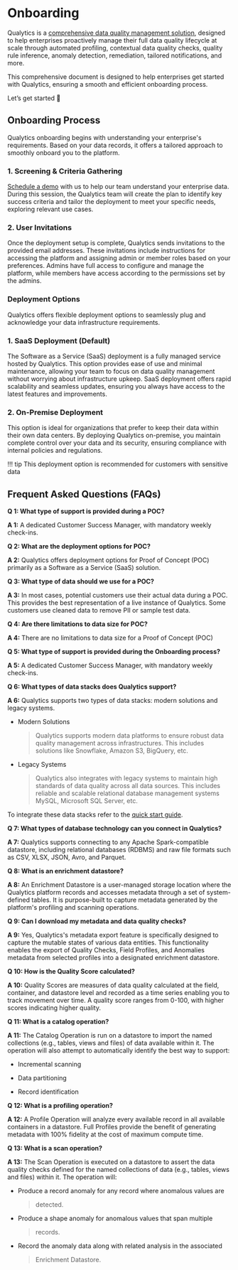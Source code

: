# Onboarding 

Qualytics is a [<u>comprehensive data quality management solution</u>](https://www.qualytics.ai/product/), designed to help enterprises proactively manage their full data quality lifecycle at scale through automated profiling, contextual data quality checks, quality rule inference, anomaly detection, remediation, tailored notifications, and more.

This comprehensive document is designed to help enterprises get started with Qualytics, ensuring a smooth and efficient onboarding process.

Let’s get started 🚀

## Onboarding Process

Qualytics onboarding begins with understanding your enterprise's requirements. Based on your data records, it offers a tailored approach to smoothly onboard you to the platform.

### 1. Screening & Criteria Gathering

[<u>Schedule a demo</u>](https://calendly.com/gorkemsevinc/30min?month=2024-06) with us to help our team understand your enterprise data. During this session, the Qualytics team will create the plan to identify key success criteria
and tailor the deployment to meet your specific needs, exploring relevant use cases.

### 2. User Invitations

Once the deployment setup is complete, Qualytics sends invitations to the provided email addresses. These invitations include instructions for accessing the platform and assigning admin or member roles based on your
preferences. Admins have full access to configure and manage the platform, while members have access according to the permissions set by the admins.

### Deployment Options

Qualytics offers flexible deployment options to seamlessly plug and acknowledge your data infrastructure requirements.

### 1. SaaS Deployment (Default)

The Software as a Service (SaaS) deployment is a fully managed service hosted by Qualytics. This option provides ease of use and minimal maintenance, allowing your team to focus on data quality management without worrying about infrastructure upkeep. SaaS deployment offers rapid scalability and seamless updates, ensuring you always have access
to the latest features and improvements.

### 2. On-Premise Deployment

This option is ideal for organizations that prefer to keep their data within their own data centers. By deploying Qualytics on-premise, you maintain complete control over your data and its security, ensuring compliance with internal policies and regulations.

!!! tip
    This deployment option is recommended for customers with sensitive data

## Frequent Asked Questions (FAQs) 

**Q 1: What type of support is provided during a POC?**

**A 1:** A dedicated Customer Success Manager, with mandatory weekly check-ins.

**Q 2: What are the deployment options for POC?**

**A 2:** Qualytics offers deployment options for Proof of Concept (POC) primarily as a Software as a Service (SaaS) solution.

**Q 3: What type of data should we use for a POC?**

**A 3:** In most cases, potential customers use their actual data during a POC. This provides the best representation of a live instance of Qualytics. Some customers use cleaned data to remove PII or sample test data.

**Q 4: Are there limitations to data size for POC?**

**A 4:** There are no limitations to data size for a Proof of Concept (POC)

**Q 5: What type of support is provided during the Onboarding process?**

**A 5:** A dedicated Customer Success Manager, with mandatory weekly check-ins.

**Q 6: What types of data stacks does Qualytics support?**

**A 6:** Qualytics supports two types of data stacks: modern solutions and legacy systems.

- Modern Solutions
  > Qualytics supports modern data platforms to ensure robust data quality management across infrastructures. This includes solutions like Snowflake, Amazon S3, BigQuery, etc.

- Legacy Systems
  > Qualytics also integrates with legacy systems to maintain high standards of data quality across all data sources. This includes reliable and scalable relational database management systems MySQL, Microsoft SQL Server, etc.

To integrate these data stacks refer to the [<u>quick start guide</u>](https://userguide.qualytics.io/quick-start-guide/).

**Q 7: What types of database technology can you connect in Qualytics?**

**A 7:** Qualytics supports connecting to any Apache Spark-compatible datastore, including relational databases (RDBMS) and raw file formats such as CSV, XLSX, JSON, Avro, and Parquet.

**Q 8: What is an enrichment datastore?**

**A 8:** An Enrichment Datastore is a user-managed storage location where the Qualytics platform records and accesses metadata through a set of system-defined tables. It is purpose-built to capture metadata generated by the platform's profiling and scanning operations.

**Q 9: Can I download my metadata and data quality checks?**

**A 9:** Yes, Qualytics's metadata export feature is specifically designed to capture the mutable states of various data entities. This functionality enables the export of Quality Checks, Field Profiles, and Anomalies metadata from selected profiles into a designated enrichment datastore.

**Q 10: How is the Quality Score calculated?**

**A 10:** Quality Scores are measures of data quality calculated at the field, container, and datastore level and recorded as a time series enabling you to track movement over time. A quality score ranges from 0-100, with higher scores indicating higher quality.

**Q 11: What is a catalog operation?**

**A 11:** The Catalog Operation is run on a datastore to import the named collections (e.g., tables, views and files) of data available within it. The operation will also attempt to automatically identify the best way to support:

- Incremental scanning

- Data partitioning

- Record identification

**Q 12: What is a profiling operation?**

**A 12:** A Profile Operation will analyze every available record in all available containers in a datastore. Full Profiles provide the benefit of generating metadata with 100% fidelity at the cost of maximum compute
time.

**Q 13: What is a scan operation?**

**A 13:** The Scan Operation is executed on a datastore to assert the data quality checks defined for the named collections of data (e.g., tables, views and files) within it. The operation will:

- Produce a record anomaly for any record where anomalous values are
  > detected.

- Produce a shape anomaly for anomalous values that span multiple
  > records.

- Record the anomaly data along with related analysis in the associated
  > Enrichment Datastore.